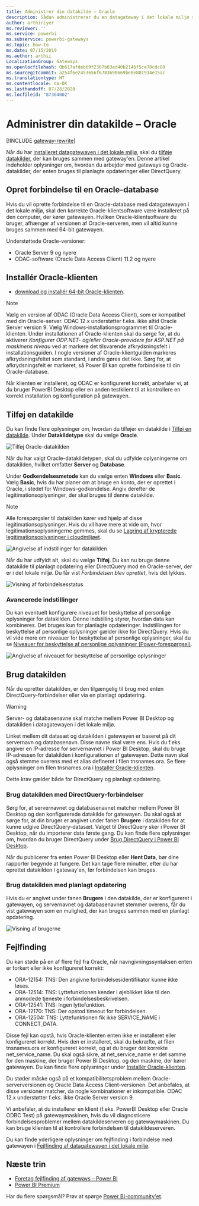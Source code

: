 ```yaml
---
title: Administrer din datakilde – Oracle
description: Sådan administrerer du en datagateway i det lokale miljø samt de datakilder, der hører til denne gateway.
author: arthiriyer
ms.reviewer: ''
ms.service: powerbi
ms.subservice: powerbi-gateways
ms.topic: how-to
ms.date: 07/15/2019
ms.author: arthii
LocalizationGroup: Gateways
ms.openlocfilehash: 0b617afdeb69f2367b83ad40b2146f5ce78cdc89
ms.sourcegitcommit: a254f6e2453656f6783690669be8e881934e15ac
ms.translationtype: HT
ms.contentlocale: da-DK
ms.lasthandoff: 07/28/2020
ms.locfileid: "87364002"
---
```

# <a name="manage-your-data-source---oracle"></a>Administrer din datakilde – Oracle

[!INCLUDE [gateway-rewrite](../includes/gateway-rewrite.md)]

Når du har [installeret datagatewayen i det lokale miljø](/data-integration/gateway/service-gateway-install), skal du [tilføje datakilder](service-gateway-data-sources.md#add-a-data-source), der kan bruges sammen med gateway'en. Denne artikel indeholder oplysninger om, hvordan du arbejder med gateways og Oracle-datakilder, der enten bruges til planlagte opdateringer eller DirectQuery.

## <a name="connect-to-an-oracle-database"></a>Opret forbindelse til en Oracle-database
Hvis du vil oprette forbindelse til en Oracle-database med datagatewayen i det lokale miljø, skal den korrekte Oracle-klientsoftware være installeret på den computer, der kører gatewayen. Hvilken Oracle-klientsoftware du bruger, afhænger af versionen af Oracle-serveren, men vil altid kunne bruges sammen med 64-bit gatewayen.

Understøttede Oracle-versioner: 
- Oracle Server 9 og nyere
- ODAC-software (Oracle Data Access Client) 11.2 og nyere

## <a name="install-the-oracle-client"></a>Installér Oracle-klienten
- [download og installér 64-bit Oracle-klienten](https://www.oracle.com/database/technologies/odac-downloads.html).

> [!NOTE]
> Vælg en version af ODAC (Oracle Data Access Client), som er kompatibel med din Oracle-server. ODAC 12.x understøtter f.eks. ikke altid Oracle Server version 9.
> Vælg Windows-installationsprogrammet til Oracle-klienten.
> Under installationen af Oracle-klienten skal du sørge for, at du aktiverer *Konfigurer ODP.NET- og/eller Oracle-providere for ASP.NET på maskinens niveau* ved at markere det tilsvarende afkrydsningsfelt i installationsguiden. I nogle versioner af Oracle-klientguiden markeres afkrydsningsfeltet som standard, i andre gøres det ikke. Sørg for, at afkrydsningsfelt er markeret, så Power BI kan oprette forbindelse til din Oracle-database.
 
Når klienten er installeret, og ODAC er konfigureret korrekt, anbefaler vi, at du bruger PowerBI Desktop eller en anden testklient til at kontrollere en korrekt installation og konfiguration på gatewayen.

## <a name="add-a-data-source"></a>Tilføj en datakilde

Du kan finde flere oplysninger om, hvordan du tilføjer en datakilde i [Tilføj en datakilde](service-gateway-data-sources.md#add-a-data-source). Under **Datakildetype** skal du vælge **Oracle**.

![Tilføj Oracle-datakilden](media/service-gateway-onprem-manage-oracle/data-source-oracle.png)

Når du har valgt Oracle-datakildetypen, skal du udfylde oplysningerne om datakilden, hvilket omfatter **Server** og **Database**. 

Under **Godkendelsesmetode** kan du vælge enten **Windows**  eller **Basic**. Vælg **Basic**, hvis du har planer om at bruge en konto, der er oprettet i Oracle, i stedet for Windows-godkendelse. Angiv derefter de legitimationsoplysninger, der skal bruges til denne datakilde.

> [!NOTE]
> Alle forespørgsler til datakilden kører ved hjælp af disse legitimationsoplysninger. Hvis du vil have mere at vide om, hvor legitimationsoplysningerne gemmes, skal du se [Lagring af krypterede legitimationsoplysninger i cloudmiljøet](service-gateway-data-sources.md#store-encrypted-credentials-in-the-cloud).

![Angivelse af indstillinger for datakilden](media/service-gateway-onprem-manage-oracle/data-source-oracle2.png)

Når du har udfyldt alt, skal du vælge **Tilføj**. Du kan nu bruge denne datakilde til planlagt opdatering eller DirectQuery mod en Oracle-server, der er i det lokale miljø. Du får vist *Forbindelsen blev oprettet*, hvis det lykkes.

![Visning af forbindelsesstatus](media/service-gateway-onprem-manage-oracle/datasourcesettings4.png)

### <a name="advanced-settings"></a>Avancerede indstillinger

Du kan eventuelt konfigurere niveauet for beskyttelse af personlige oplysninger for datakilden. Denne indstilling styrer, hvordan data kan kombineres. Det bruges kun for planlagte opdateringer. Indstillingen for beskyttelse af personlige oplysninger gælder ikke for DirectQuery. Hvis du vil vide mere om niveauer for beskyttelse af personlige oplysninger, skal du se [Niveauer for beskyttelse af personlige oplysninger (Power-forespørgsel)](https://support.office.com/article/Privacy-levels-Power-Query-CC3EDE4D-359E-4B28-BC72-9BEE7900B540).

![Angivelse af niveauet for beskyttelse af personlige oplysninger](media/service-gateway-onprem-manage-oracle/datasourcesettings9.png)

## <a name="use-the-data-source"></a>Brug datakilden

Når du opretter datakilden, er den tilgængelig til brug med enten DirectQuery-forbindelser eller via en planlagt opdatering.

> [!WARNING]
> Server- og databasenavne skal matche mellem Power BI Desktop og datakilden i datagatewayen i det lokale miljø.

Linket mellem dit datasæt og datakilden i gatewayen er baseret på dit servernavn og databasenavn. Disse navne skal være ens. Hvis du f.eks. angiver en IP-adresse for servernavnet i Power BI Desktop, skal du bruge IP-adressen for datakilden i konfigurationen af gatewayen. Dette navn skal også stemme overens med et alias defineret i filen tnsnames.ora. Se flere oplysninger om filen tnsnames.ora i [Installér Oracle-klienten](#install-the-oracle-client).

Dette krav gælder både for DirectQuery og planlagt opdatering.

### <a name="use-the-data-source-with-directquery-connections"></a>Brug datakilden med DirectQuery-forbindelser

Sørg for, at servernavnet og databasenavnet matcher mellem Power BI Desktop og den konfigurerede datakilde for gatewayen. Du skal også at sørge for, at din bruger er angivet under fanen **Brugere** i datakilden for at kunne udgive DirectQuery-datasæt. Valget til DirectQuery sker i Power BI Desktop, når du importerer data første gang. Du kan finde flere oplysninger om, hvordan du bruger DirectQuery under [Brug DirectQuery i Power BI Desktop](desktop-use-directquery.md).

Når du publicerer fra enten Power BI Desktop eller **Hent Data**, bør dine rapporter begynde at fungere. Det kan tage flere minutter, efter du har oprettet datakilden i gateway'en, før forbindelsen kan bruges.

### <a name="use-the-data-source-with-scheduled-refresh"></a>Brug datakilden med planlagt opdatering

Hvis du er angivet under fanen **Brugere** i den datakilde, der er konfigureret i gatewayen, og servernavnet og databasenavnet stemmer overens, får du vist gatewayen som en mulighed, der kan bruges sammen med en planlagt opdatering.

![Visning af brugerne](media/service-gateway-onprem-manage-oracle/powerbi-gateway-enterprise-schedule-refresh.png)

## <a name="troubleshooting"></a>Fejlfinding

Du kan støde på en af flere fejl fra Oracle, når navngivningssyntaksen enten er forkert eller ikke konfigureret korrekt:

* ORA-12154: TNS: Den angivne forbindelsesidentifikator kunne ikke løses.
* ORA-12514: TNS: Lyttefunktionen kender i øjeblikket ikke til den anmodede tjeneste i forbindelsesbeskrivelsen.
* ORA-12541: TNS: Ingen lyttefunktion.
* ORA-12170: TNS: Der opstod timeout for forbindelsen.
* ORA-12504: TNS: Lyttefunktionen fik ikke SERVICE_NAME i CONNECT_DATA.

Disse fejl kan opstå, hvis Oracle-klienten enten ikke er installeret eller konfigureret korrekt. Hvis den er installeret, skal du bekræfte, at filen tnsnames.ora er konfigureret korrekt, og at du bruger det korrekte net_service_name. Du skal også sikre, at net_service_name er det samme for den maskine, der bruger Power BI Desktop, og den maskine, der kører gatewayen. Du kan finde flere oplysninger under [Installér Oracle-klienten](#install-the-oracle-client).

Du støder måske også på et kompatibilitetsproblem mellem Oracle-serverversionen og Oracle Data Access Client-versionen. Det anbefales, at disse versioner matcher, da nogle kombinationer er inkompatible. ODAC 12.x understøtter f.eks. ikke Oracle Server version 9.

Vi anbefaler, at du installerer en klient (f.eks. PowerBI Desktop eller Oracle ODBC Test) på gatewaymaskinen, hvis du vil diagnosticere forbindelsesproblemer mellem datakildeserveren og gatewaymaskinen. Du kan bruge klienten til at kontrollere forbindelsen til datakildeserveren.

Du kan finde yderligere oplysninger om fejlfinding i forbindelse med gatewayen i [Fejlfinding af datagatewayen i det lokale miljø](/data-integration/gateway/service-gateway-tshoot).

## <a name="next-steps"></a>Næste trin

* [Foretag fejlfinding af gateways – Power BI](service-gateway-onprem-tshoot.md)
* [Power BI Premium](../admin/service-premium-what-is.md)

Har du flere spørgsmål? Prøv at spørge [Power BI-community'et](https://community.powerbi.com/).
